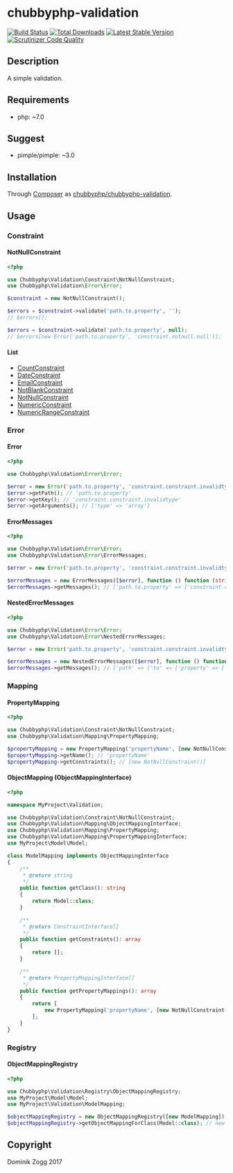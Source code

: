 # chubbyphp-validation

[![Build Status](https://api.travis-ci.org/chubbyphp/chubbyphp-validation.png?branch=master)](https://travis-ci.org/chubbyphp/chubbyphp-validation)
[![Total Downloads](https://poser.pugx.org/chubbyphp/chubbyphp-validation/downloads.png)](https://packagist.org/packages/chubbyphp/chubbyphp-validation)
[![Latest Stable Version](https://poser.pugx.org/chubbyphp/chubbyphp-validation/v/stable.png)](https://packagist.org/packages/chubbyphp/chubbyphp-validation)
[![Scrutinizer Code Quality](https://scrutinizer-ci.com/g/chubbyphp/chubbyphp-validation/badges/quality-score.png?b=master)](https://scrutinizer-ci.com/g/chubbyphp/chubbyphp-validation/?branch=master)

## Description

A simple validation.

## Requirements

 * php: ~7.0

## Suggest

 * pimple/pimple: ~3.0

## Installation

Through [Composer](http://getcomposer.org) as [chubbyphp/chubbyphp-validation][1].

## Usage

### Constraint

#### NotNullConstraint

```php
<?php

use Chubbyphp\Validation\Constraint\NotNullConstraint;
use Chubbyphp\Validation\Error\Error;

$constraint = new NotNullConstraint();

$errors = $constraint->validate('path.to.property', '');
// $errors[];

$errors = $constraint->validate('path.to.property', null);
// $errors[new Error('path.to.property', 'constraint.notnull.null')];
```

#### List

* [CountConstraint][2]
* [DateConstraint][3]
* [EmailConstraint][4]
* [NotBlankConstraint][5]
* [NotNullConstraint][6]
* [NumericConstraint][7]
* [NumericRangeConstraint][8]

### Error

#### Error

```php
<?php

use Chubbyphp\Validation\Error\Error;

$error = new Error('path.to.property', 'constraint.constraint.invalidtype', ['type' => 'array']);
$error->getPath(); // 'path.to.property'
$error->getKey(); // 'constraint.constraint.invalidtype'
$error->getArguments(); // ['type' => 'array']
```

#### ErrorMessages

```php
<?php

use Chubbyphp\Validation\Error\Error;
use Chubbyphp\Validation\Error\ErrorMessages;

$error = new Error('path.to.property', 'constraint.constraint.invalidtype', ['type' => 'array']);

$errorMessages = new ErrorMessages([$error], function () function (string $key, array $arguments) { return $key; });
$errorMessages->getMessages(); // ['path.to.property' => ['constraint.constraint.invalidtype']]
```

#### NestedErrorMessages

```php
<?php

use Chubbyphp\Validation\Error\Error;
use Chubbyphp\Validation\Error\NestedErrorMessages;

$error = new Error('path.to.property', 'constraint.constraint.invalidtype', ['type' => 'array']);

$errorMessages = new NestedErrorMessages([$error], function () function (string $key, array $arguments) { return $key; });
$errorMessages->getMessages(); // ['path' => ['to' => ['property' => ['constraint.constraint.invalidtype']]]]
```

### Mapping

#### PropertyMapping

```php
<?php

use Chubbyphp\Validation\Constraint\NotNullConstraint;
use Chubbyphp\Validation\Mapping\PropertyMapping;

$propertyMapping = new PropertyMapping('propertyName', [new NotNullConstraint()]);
$propertyMapping->getName(); // 'propertyName'
$propertyMapping->getConstraints(); // [new NotNullConstraint()]
```

#### ObjectMapping (ObjectMappingInterface)

```php
<?php

namespace MyProject\Validation;

use Chubbyphp\Validation\Constraint\NotNullConstraint;
use Chubbyphp\Validation\Mapping\ObjectMappingInterface;
use Chubbyphp\Validation\Mapping\PropertyMapping;
use Chubbyphp\Validation\Mapping\PropertyMappingInterface;
use MyProject\Model\Model;

class ModelMapping implements ObjectMappingInterface
{
    /**
     * @return string
     */
    public function getClass(): string
    {
        return Model::class;
    }

    /**
     * @return ConstraintInterface[]
     */
    public function getConstraints(): array
    {
        return [];
    }

    /**
     * @return PropertyMappingInterface[]
     */
    public function getPropertyMappings(): array
    {
        return [
            new PropertyMapping('propertyName', [new NotNullConstraint()]),
        ];
    }
}
```

### Registry

#### ObjectMappingRegistry

```php
<?php

use Chubbyphp\Validation\Registry\ObjectMappingRegistry;
use MyProject\Model\Model;
use MyProject\Validation\ModelMapping;

$objectMappingRegistry = new ObjectMappingRegistry([new ModelMapping]);
$objectMappingRegistry->getObjectMappingForClass(Model::class); // new ModelMapping()
```

## Copyright

Dominik Zogg 2017

[1]: https://packagist.org/packages/chubbyphp/chubbyphp-validation
[2]: doc/Constraint/CountConstraint.md
[3]: doc/Constraint/DateConstraint.md
[4]: doc/Constraint/EmailConstraint.md
[5]: doc/Constraint/NotBlankConstraint.md
[6]: doc/Constraint/NotNullConstraint.md
[7]: doc/Constraint/NumericConstraint.md
[8]: doc/Constraint/NumericRangeConstraint.md
